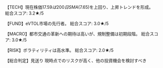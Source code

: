 【TECH】現在株価$17.59は200日SMA($7.65)を上回り、上昇トレンドを形成。
総合スコア: 3.2★/5

【FUND】eVTOL市場の先行者。
総合スコア: 3.0★/5

【MACRO】都市交通の革新への期待は高いが、規制整備は初期段階。
総合スコア: 3.0★/5

【RISK】ボラティリティは高水準。
総合スコア: 2.0★/5

【総合判定】見送り
現時点でのリスクが高く、他の投資機会を検討すべき
